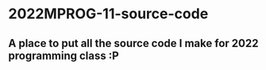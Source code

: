 # 2022MPROG-11-source-code
## A place to put all the source code I make for 2022 programming class :P
